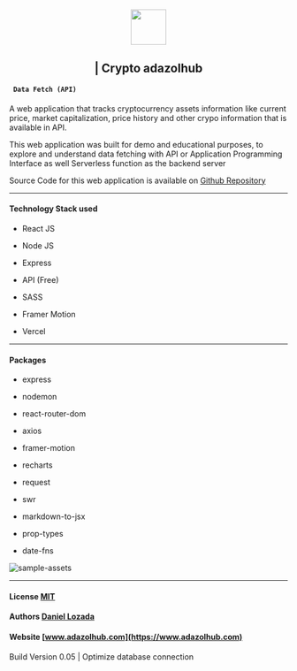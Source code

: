 <h1 align="center" >
  <a href="https://www.adazolhub.com">
    <img src="https://firebasestorage.googleapis.com/v0/b/djlozada.appspot.com/o/mdx%2Freadme-logo.svg?alt=media&token=1a4bad4d-0168-40be-9082-efb5fa244915" height="64"/>
  </a>

</h1>
<h2 align='center'> | Crypto <span>adazolhub</span> </h2>

<h4><code> Data Fetch (API) </code></h4>

A web application that tracks cryptocurrency assets information like current price, market capitalization, price history and other crypo information that is available in API.



This web application was built for demo and educational purposes, to explore and understand data fetching with API or Application Programming Interface as well Serverless function as the backend server

Source Code for this web application is available on [Github Repository](https://github.com/adazol123/data-fetch-api)

---

#### Technology Stack used

* React JS

* Node JS

* Express

* API (Free)

* SASS

* Framer Motion

* Vercel

---

#### Packages

 - express

 - nodemon

 - react-router-dom

 - axios

 - framer-motion

 - recharts

 - request

 - swr
 
 - markdown-to-jsx

 - prop-types

 - date-fns


![sample-assets](https://firebasestorage.googleapis.com/v0/b/djlozada.appspot.com/o/mdx%2Fcrypto-update-01.png?alt=media&token=9f819a8a-c4dc-4d90-b696-5979fc5f0d86)

---

#### License [MIT](https://github.com/adazol123/data-fetch-api/blob/master/client/LICENSE)

#### Authors [Daniel Lozada](https://www.github.com/adazol123)
#### Website [www.adazolhub.com](https://www.adazolhub.com)

Build Version 0.05 | Optimize database connection


